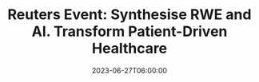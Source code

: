 ---
# Documentation: https://wowchemy.com/docs/managing-content/
type: webinar
title: "Reuters Event: Synthesise RWE and AI. Transform Patient-Driven Healthcare"
url_freeregister: https://events.reutersevents.com/pharma/RWE-AI
date: 2023-06-27T06:00:00
all_day: false
speaker: "Kelly H. Zou, Nicholas Kelley, Andrew Rosen and Gilles Paubert"
location: "Virtual"
---
